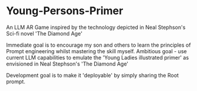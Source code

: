 # Young-Persons-Primer
An LLM AR Game  inspired by the technology depicted in Neal Stephson's Sci-fi novel 'The Diamond Age'


Immediate goal is to encourage my son and others to learn the principles of Prompt engineering whilst mastering the skill myself.
Ambitious goal - use current LLM capabilities to emulate the 'Young Ladies illustrated primer' as envisioned in Neal Stephson's 'The Diamond Age'

Development goal is to make it 'deployable' by simply sharing the Root prompt.
